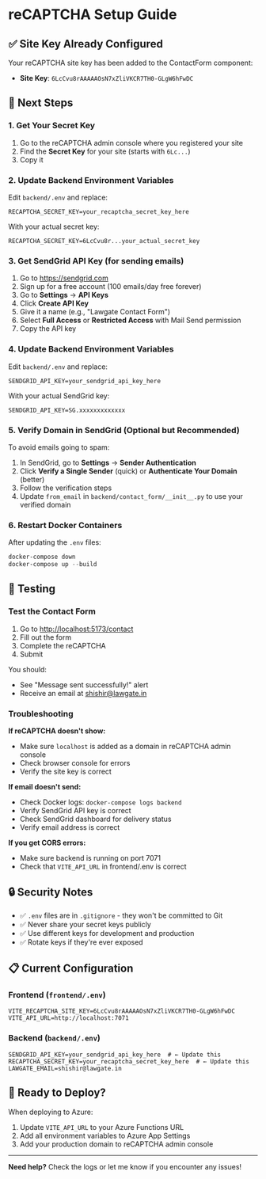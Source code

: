 # reCAPTCHA Setup Guide

## ✅ Site Key Already Configured

Your reCAPTCHA site key has been added to the ContactForm component:

- **Site Key**: `6LcCvu8rAAAAAOsN7xZliVKCR7TH0-GLgW6hFwDC`

## 📝 Next Steps

### 1. Get Your Secret Key

1. Go to the reCAPTCHA admin console where you registered your site
2. Find the **Secret Key** for your site (starts with `6Lc...`)
3. Copy it

### 2. Update Backend Environment Variables

Edit `backend/.env` and replace:

```env
RECAPTCHA_SECRET_KEY=your_recaptcha_secret_key_here
```

With your actual secret key:

```env
RECAPTCHA_SECRET_KEY=6LcCvu8r...your_actual_secret_key
```

### 3. Get SendGrid API Key (for sending emails)

1. Go to <https://sendgrid.com>
2. Sign up for a free account (100 emails/day free forever)
3. Go to **Settings** → **API Keys**
4. Click **Create API Key**
5. Give it a name (e.g., "Lawgate Contact Form")
6. Select **Full Access** or **Restricted Access** with Mail Send permission
7. Copy the API key

### 4. Update Backend Environment Variables

Edit `backend/.env` and replace:

```env
SENDGRID_API_KEY=your_sendgrid_api_key_here
```

With your actual SendGrid key:

```env
SENDGRID_API_KEY=SG.xxxxxxxxxxxxx
```

### 5. Verify Domain in SendGrid (Optional but Recommended)

To avoid emails going to spam:

1. In SendGrid, go to **Settings** → **Sender Authentication**
2. Click **Verify a Single Sender** (quick) or **Authenticate Your Domain** (better)
3. Follow the verification steps
4. Update `from_email` in `backend/contact_form/__init__.py` to use your verified domain

### 6. Restart Docker Containers

After updating the `.env` files:

```powershell
docker-compose down
docker-compose up --build
```

## 🧪 Testing

### Test the Contact Form

1. Go to <http://localhost:5173/contact>
2. Fill out the form
3. Complete the reCAPTCHA
4. Submit

You should:

- See "Message sent successfully!" alert
- Receive an email at <shishir@lawgate.in>

### Troubleshooting

**If reCAPTCHA doesn't show:**

- Make sure `localhost` is added as a domain in reCAPTCHA admin console
- Check browser console for errors
- Verify the site key is correct

**If email doesn't send:**

- Check Docker logs: `docker-compose logs backend`
- Verify SendGrid API key is correct
- Check SendGrid dashboard for delivery status
- Verify email address is correct

**If you get CORS errors:**

- Make sure backend is running on port 7071
- Check that `VITE_API_URL` in frontend/.env is correct

## 🔒 Security Notes

- ✅ `.env` files are in `.gitignore` - they won't be committed to Git
- ✅ Never share your secret keys publicly
- ✅ Use different keys for development and production
- ✅ Rotate keys if they're ever exposed

## 📋 Current Configuration

### Frontend (`frontend/.env`)

```env
VITE_RECAPTCHA_SITE_KEY=6LcCvu8rAAAAAOsN7xZliVKCR7TH0-GLgW6hFwDC
VITE_API_URL=http://localhost:7071
```

### Backend (`backend/.env`)

```env
SENDGRID_API_KEY=your_sendgrid_api_key_here  # ← Update this
RECAPTCHA_SECRET_KEY=your_recaptcha_secret_key_here  # ← Update this
LAWGATE_EMAIL=shishir@lawgate.in
```

## 🚀 Ready to Deploy?

When deploying to Azure:

1. Update `VITE_API_URL` to your Azure Functions URL
2. Add all environment variables to Azure App Settings
3. Add your production domain to reCAPTCHA admin console

---

**Need help?** Check the logs or let me know if you encounter any issues!
